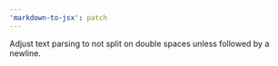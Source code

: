 ```yaml
---
'markdown-to-jsx': patch
---
```


Adjust text parsing to not split on double spaces unless followed by a newline.
